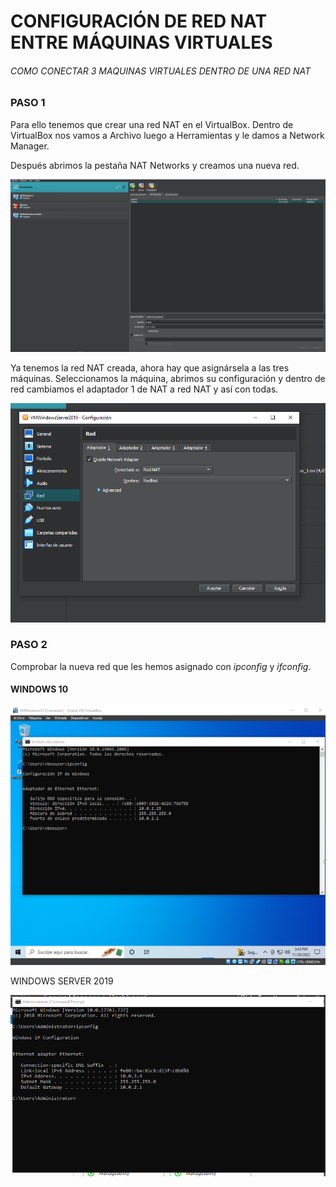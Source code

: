 # CONFIGURACIÓN DE RED NAT ENTRE MÁQUINAS VIRTUALES

###### COMO CONECTAR 3 MAQUINAS VIRTUALES DENTRO DE UNA RED NAT



### PASO 1

Para ello tenemos que crear una red NAT en el VirtualBox.
Dentro de VirtualBox nos vamos a Archivo  luego a  Herramientas y le damos a Network Manager.

Después abrimos la pestaña NAT Networks y creamos una nueva red.

![](img/Red01.png)

Ya tenemos la red NAT creada, ahora hay que asignársela a las tres máquinas.
Seleccionamos la máquina, abrimos su configuración y dentro de red cambiamos el adaptador 1 de NAT a red NAT y así con todas.

![](img/Red02.png)

### PASO 2

Comprobar la nueva red que les hemos asignado con *ipconfig* y *ifconfig*.

#### WINDOWS 10

![](img/foto3.png)

WINDOWS SERVER 2019

![](img/foto4.png)